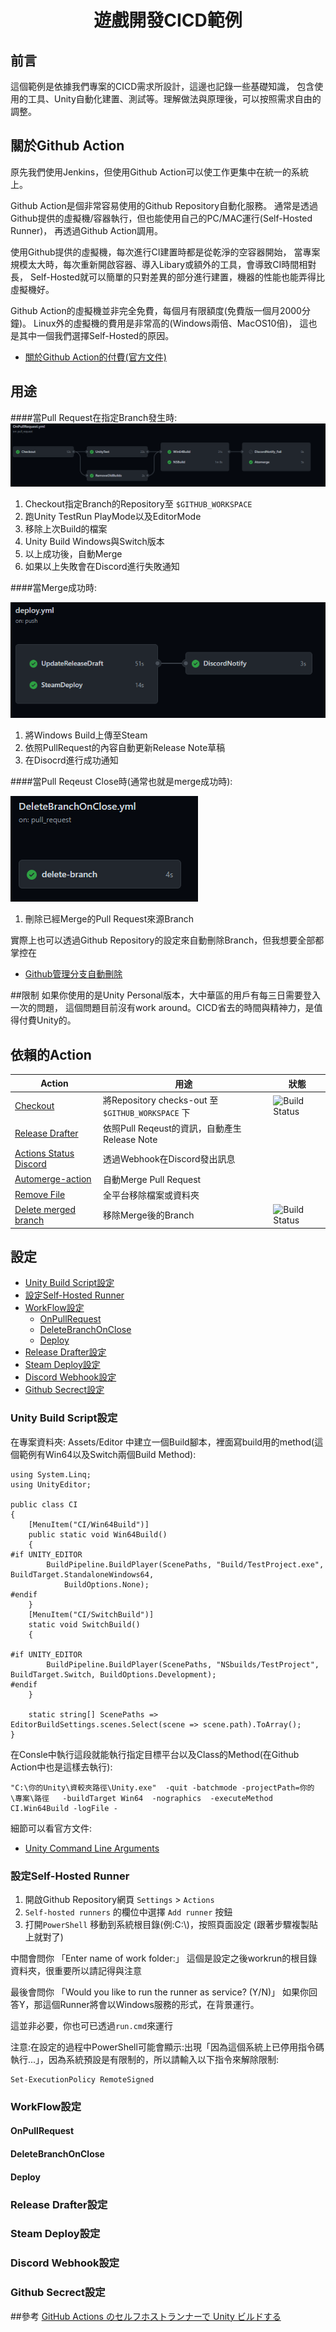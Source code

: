 <h1 align="center">
  遊戲開發CICD範例
</h1>

## 前言
這個範例是依據我們專案的CICD需求所設計，這邊也記錄一些基礎知識，
包含使用的工具、Unity自動化建置、測試等。理解做法與原理後，可以按照需求自由的調整。

## 關於Github Action
原先我們使用Jenkins，但使用Github Action可以使工作更集中在統一的系統上。

Github Action是個非常容易使用的Github Repository自動化服務。
通常是透過Github提供的虛擬機/容器執行，但也能使用自己的PC/MAC運行(Self-Hosted Runner)，
再透過Github Action調用。

使用Github提供的虛擬機，每次進行CI建置時都是從乾淨的空容器開始，
當專案規模太大時，每次重新開啟容器、導入Libary或額外的工具，會導致CI時間相對長，
Self-Hosted就可以簡單的只對差異的部分進行建置，機器的性能也能弄得比虛擬機好。

Github Action的虛擬機並非完全免費，每個月有限額度(免費版一個月2000分鐘)。 
Linux外的虛擬機的費用是非常高的(Windows兩倍、MacOS10倍)，
這也是其中一個我們選擇Self-Hosted的原因。

- [關於Github Action的付費(官方文件)](https://docs.github.com/cn/free-pro-team@latest/github/setting-up-and-managing-billing-and-payments-on-github/about-billing-for-github-actions)

## 用途

####當Pull Request在指定Branch發生時:
![](ReadmeImg/OnPullRequest.png)

1. Checkout指定Branch的Repository至 `$GITHUB_WORKSPACE`
2. 跑Unity TestRun PlayMode以及EditorMode
3. 移除上次Build的檔案
4. Unity Build Windows與Switch版本
5. 以上成功後，自動Merge 
6. 如果以上失敗會在Discord進行失敗通知

####當Merge成功時:

![](ReadmeImg/Deploy.png)

1. 將Windows Build上傳至Steam
2. 依照PullRequest的內容自動更新Release Note草稿
3. 在Disocrd進行成功通知

####當Pull Reqeust Close時(通常也就是merge成功時):

![](ReadmeImg/DeleteBranch.png)

1. 刪除已經Merge的Pull Request來源Branch

實際上也可以透過Github Repository的設定來自動刪除Branch，但我想要全部都掌控在
 - [Github管理分支自動刪除](https://docs.github.com/cn/free-pro-team@latest/github/administering-a-repository/managing-the-automatic-deletion-of-branches)

##限制
如果你使用的是Unity Personal版本，大中華區的用戶有每三日需要登入一次的問題，
這個問題目前沒有work around。CICD省去的時間與精神力，是值得付費Unity的。

## 依賴的Action
| Action  | 用途  | 狀態 |
| ------------ | ------------ | ----------|
| [Checkout](https://github.com/actions/checkout "Checkout")| 將Repository checks-out 至 `$GITHUB_WORKSPACE` 下 | ![Build Status](https://github.com/actions/checkout/workflows/test-local/badge.svg)|
| <a href="https://github.com/release-drafter/release-drafter">Release Drafter</a>  | 依照Pull Reqeust的資訊，自動產生Release Note  ||
| [Actions Status Discord](https://github.com/sarisia/actions-status-discord "Actions Status Discord")  | 透過Webhook在Discord發出訊息  ||
| [Automerge-action](https://github.com/pascalgn/automerge-action "Automerge-action")  | 自動Merge Pull Request  ||
| [Remove File](https://github.com/JesseTG/rm "Remove File")  | 全平台移除檔案或資料夾  ||
| [Delete merged branch](https://github.com/SvanBoxel/delete-merged-branch "Delete merged branch")  | 移除Merge後的Branch  |![Build Status](https://github.com/SvanBoxel/delete-merged-branch/workflows/Test%20bot%20e2e/badge.svg)|


## 設定
* [Unity Build Script設定](#unity-build-script設定)
* [設定Self-Hosted Runner](#設定self-hosted-runner)
* [WorkFlow設定](#workflow設定)
     * [OnPullRequest](#onpullrequest)
     * [DeleteBranchOnClose](#deletebranchonclose)
     * [Deploy](#deploy)
* [Release Drafter設定](#release-drafter設定)
* [Steam Deploy設定](#steam-deploy設定)
* [Discord Webhook設定](#discord-webhook設定)
* [Github Secrect設定](#github-secrect設定)

### Unity Build Script設定
在專案資料夾: Assets/Editor 中建立一個Build腳本，裡面寫build用的method(這個範例有Win64以及Switch兩個Build Method):
```
using System.Linq;
using UnityEditor;

public class CI
{
    [MenuItem("CI/Win64Build")]
    public static void Win64Build()
    {
#if UNITY_EDITOR
        BuildPipeline.BuildPlayer(ScenePaths, "Build/TestProject.exe", BuildTarget.StandaloneWindows64,
            BuildOptions.None);
#endif
    }
    [MenuItem("CI/SwitchBuild")]
    static void SwitchBuild()
    {

#if UNITY_EDITOR
        BuildPipeline.BuildPlayer(ScenePaths, "NSbuilds/TestProject", BuildTarget.Switch, BuildOptions.Development);
#endif
    }

    static string[] ScenePaths => EditorBuildSettings.scenes.Select(scene => scene.path).ToArray();
}
```

在Consle中執行這段就能執行指定目標平台以及Class的Method(在Github Action中也是這樣去執行):
```
"C:\你的Unity\資較夾路徑\Unity.exe"  -quit -batchmode -projectPath=你的\專案\路徑   -buildTarget Win64  -nographics  -executeMethod CI.Win64Build -logFile -
```
細節可以看官方文件:
- [Unity Command Line Arguments](https://docs.unity3d.com/Manual/CommandLineArguments.html)

### 設定Self-Hosted Runner

1. 開啟Github Repository網頁 `Settings` > `Actions`
2. `Self-hosted runners` 的欄位中選擇 `Add runner` 按鈕
3. 打開`PowerShell` 移動到系統根目錄(例:C:\\)，按照頁面設定 (跟著步驟複製貼上就對了)

中間會問你 「Enter name of work folder:」 這個是設定之後workrun的根目錄資料夾，很重要所以請記得與注意

最後會問你 「Would you like to run the runner as service? (Y/N)」
如果你回答Y，那這個Runner將會以Windows服務的形式，在背景運行。

這並非必要，你也可已透過`run.cmd`來運行

注意:在設定的過程中PowerShell可能會顯示:出現「因為這個系統上已停用指令碼執行...」，因為系統預設是有限制的，所以請輸入以下指令來解除限制:

```
Set-ExecutionPolicy RemoteSigned
```



### WorkFlow設定


#### OnPullRequest


#### DeleteBranchOnClose


#### Deploy


### Release Drafter設定


### Steam Deploy設定





### Discord Webhook設定


### Github Secrect設定


##參考
[GitHub Actions のセルフホストランナーで Unity ビルドする](https://framesynthesis.jp/tech/github/actions-unity/)